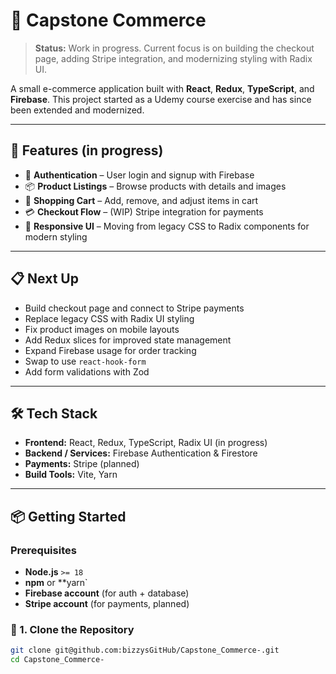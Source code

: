 # 🛒 Capstone Commerce

> **Status:** Work in progress. Current focus is on building the checkout page, adding Stripe integration, and modernizing styling with Radix UI.  

A small e-commerce application built with **React**, **Redux**, **TypeScript**, and **Firebase**. This project started as a Udemy course exercise and has since been extended and modernized.

---

## 🚀 Features (in progress)

- 🔑 **Authentication** – User login and signup with Firebase  
- 📦 **Product Listings** – Browse products with details and images  
- 🛒 **Shopping Cart** – Add, remove, and adjust items in cart  
- 💳 **Checkout Flow** – (WIP) Stripe integration for payments  
- 🎨 **Responsive UI** – Moving from legacy CSS to Radix components for modern styling  

---

## 📋 Next Up

- Build checkout page and connect to Stripe payments  
- Replace legacy CSS with Radix UI styling  
- Fix product images on mobile layouts  
- Add Redux slices for improved state management  
- Expand Firebase usage for order tracking  
- Swap to use `react-hook-form`  
- Add form validations with Zod  

---

## 🛠 Tech Stack

- **Frontend:** React, Redux, TypeScript, Radix UI (in progress)  
- **Backend / Services:** Firebase Authentication & Firestore  
- **Payments:** Stripe (planned)  
- **Build Tools:** Vite, Yarn  

---

## 📦 Getting Started

### Prerequisites

- **Node.js** `>= 18`  
- **npm** or **yarn`  
- **Firebase account** (for auth + database)  
- **Stripe account** (for payments, planned)  

### 🔹 1. Clone the Repository

```bash
git clone git@github.com:bizzysGitHub/Capstone_Commerce-.git
cd Capstone_Commerce-
